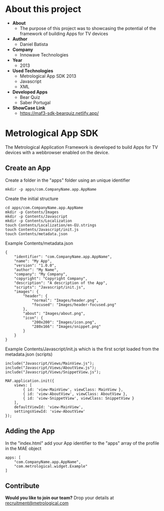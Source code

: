 About this project
====================
- **About**
	- The purpose of this project was to showcasing the potential of the framework
	of building Apps for TV devices
- **Author** 
	- Daniel Batista
- **Company** 
	- Innowave Technologies
- **Year** 
	- 2013
- **Used Technologies** 
	- Metrological App SDK 2013
	- Javascript
	- XML
- **Developed Apps** 
	- Bear Quiz 
	- Saber Portugal
- **ShowCase Link** 
	- https://maf3-sdk-bearquiz.netlify.app/


Metrological App SDK
====================

The Metrological Application Framework is developed to build Apps for TV devices with a webbrowser enabled on the device.

Create an App
-------------

Create a folder in the "apps" folder using an unique identifier

	mkdir -p apps/com.CompanyName.app.AppName

Create the initial structure

	cd apps/com.CompanyName.app.AppName
	mkdir -p Contents/Images
	mkdir -p Contents/Javascript
	mkdir -p Contents/Localization
	touch Contents/Localization/en-EU.strings
	touch Contents/Javascript/init.js
	touch Contents/metadata.json

Example Contents/metadata.json

	{
  		"identifier": "com.CompanyName.app.AppName",
  		"name": "My App",
  		"version": "1.0.0",
  		"author": "My Name",
  		"company": "My Company",
  		"copyright": "Copyright Company",
  		"description": "A description of the App",
  		"scripts": "Javascript/init.js",
  		"images": {
  			"header": {
	  			"normal": "Images/header.png",
  				"focused": "Images/header-focused.png"
	  		},
  			"about": "Images/about.png",
	  		"icon": {
  				"200x200": "Images/icon.png",
  				"280x166": "Images/snippet.png"
  			}
  		}
  	}


Example Contents/Javascript/init.js which is the first script loaded from the metadata.json (scripts)

	include("Javascript/Views/MainView.js");
	include("Javascript/Views/AboutView.js");
	include("Javascript/Views/SnippetView.js");

	MAF.application.init({
		views: [
			{ id: 'view-MainView', viewClass: MainView },
			{ id: 'view-AboutView', viewClass: AboutView },
			{ id: 'view-SnippetView', viewClass: SnippetView }
		],
		defaultViewId: 'view-MainView',
		settingsViewId: 'view-AboutView'
	});

Adding the App
--------------

In the "index.html" add your App identifier to the "apps" array of the profile in the MAE object

	apps: [
		"com.CompanyName.app.AppName",
		"com.metrological.widget.Example"
	]

Contribute
----------

**Would you like to join our team?** Drop your details at recruitment@metrological.com 
